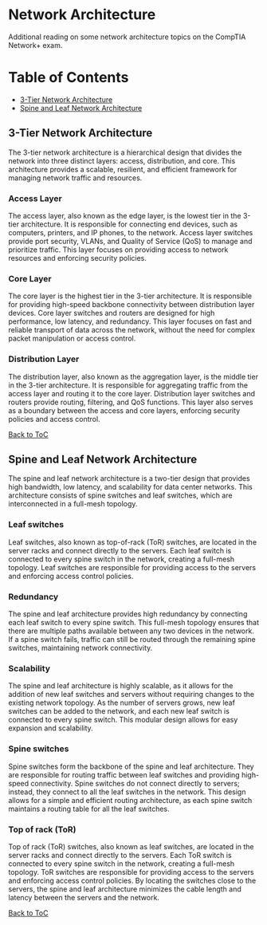 # Network Architecture

Additional reading on some network architecture topics on the CompTIA Network+ exam.

# Table of Contents

- [3-Tier Network Architecture](#3-tier-network-architecture)
- [Spine and Leaf Network Architecture](#spine-and-leaf-network-architecture)

## 3-Tier Network Architecture

The 3-tier network architecture is a hierarchical design that divides the network into three distinct layers: access, distribution, and core. This architecture provides a scalable, resilient, and efficient framework for managing network traffic and resources.

### Access Layer

The access layer, also known as the edge layer, is the lowest tier in the 3-tier architecture. It is responsible for connecting end devices, such as computers, printers, and IP phones, to the network. Access layer switches provide port security, VLANs, and Quality of Service (QoS) to manage and prioritize traffic. This layer focuses on providing access to network resources and enforcing security policies.

### Core Layer

The core layer is the highest tier in the 3-tier architecture. It is responsible for providing high-speed backbone connectivity between distribution layer devices. Core layer switches and routers are designed for high performance, low latency, and redundancy. This layer focuses on fast and reliable transport of data across the network, without the need for complex packet manipulation or access control.

### Distribution Layer

The distribution layer, also known as the aggregation layer, is the middle tier in the 3-tier architecture. It is responsible for aggregating traffic from the access layer and routing it to the core layer. Distribution layer switches and routers provide routing, filtering, and QoS functions. This layer also serves as a boundary between the access and core layers, enforcing security policies and access control.

[Back to ToC](#table-of-contents)

## Spine and Leaf Network Architecture

The spine and leaf network architecture is a two-tier design that provides high bandwidth, low latency, and scalability for data center networks. This architecture consists of spine switches and leaf switches, which are interconnected in a full-mesh topology.

### Leaf switches

Leaf switches, also known as top-of-rack (ToR) switches, are located in the server racks and connect directly to the servers. Each leaf switch is connected to every spine switch in the network, creating a full-mesh topology. Leaf switches are responsible for providing access to the servers and enforcing access control policies.

### Redundancy

The spine and leaf architecture provides high redundancy by connecting each leaf switch to every spine switch. This full-mesh topology ensures that there are multiple paths available between any two devices in the network. If a spine switch fails, traffic can still be routed through the remaining spine switches, maintaining network connectivity.

### Scalability

The spine and leaf architecture is highly scalable, as it allows for the addition of new leaf switches and servers without requiring changes to the existing network topology. As the number of servers grows, new leaf switches can be added to the network, and each new leaf switch is connected to every spine switch. This modular design allows for easy expansion and scalability.

### Spine switches

Spine switches form the backbone of the spine and leaf architecture. They are responsible for routing traffic between leaf switches and providing high-speed connectivity. Spine switches do not connect directly to servers; instead, they connect to all the leaf switches in the network. This design allows for a simple and efficient routing architecture, as each spine switch maintains a routing table for all the leaf switches.

### Top of rack (ToR)

Top of rack (ToR) switches, also known as leaf switches, are located in the server racks and connect directly to the servers. Each ToR switch is connected to every spine switch in the network, creating a full-mesh topology. ToR switches are responsible for providing access to the servers and enforcing access control policies. By locating the switches close to the servers, the spine and leaf architecture minimizes the cable length and latency between the servers and the network.

[Back to ToC](#table-of-contents)